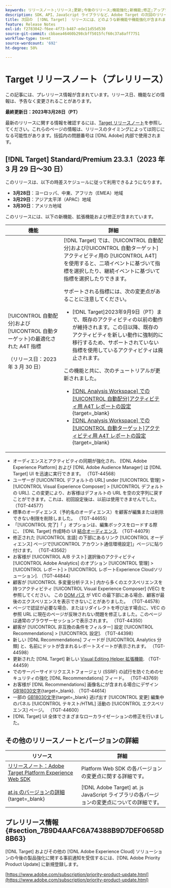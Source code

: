 ```yaml
---
keywords: リリースノート;リリース;更新;今後のリリース;機能強化;新機能;修正;アップデート;プレリリース
description: SDK、API、JavaScript ライブラリなど、Adobe Target の次回のリリースに含まれている新機能、機能強化および修正について説明します。
title: 次回の  [!DNL Target]  リリースには、どのような新機能や機能強化が含まれますか？
feature: Release Notes
exl-id: f2783042-f6ee-4f73-b487-ede11d55d530
source-git-commit: cbbaea46460b298cbff5015fcf60c37a8aff7751
workflow-type: tm+mt
source-wordcount: '692'
ht-degree: 50%

---
```


# Target リリースノート（プレリリース）

この記事には、プレリリース情報が含まれています。リリース日、機能などの情報は、予告なく変更されることがあります。

**最終更新日：2023年3月28日（PT）**

最新のリリースに関する情報を確認するには、[Target リリースノート](release-notes.md)を参照してください。これらのページの情報は、リリースのタイミングによっては同じになる可能性があります。括弧内の問題番号は [!DNL Adobe] 内部で使用されます。

## [!DNL Target] Standard/Premium 23.3.1（2023 年 3 月 29 日～30 日）

このリリースは、以下の時差スケジュールに従って利用できるようになります。

* **3月28日**：ヨーロッパ、中東、アフリカ（EMEA）地域
* **3月29日**：アジア太平洋（APAC）地域
* **3月30日**：アメリカ地域

このリリースには、以下の新機能、拡張機能および修正が含まれています。

| 機能 | 詳細 |
|--- |--- |
| [!UICONTROL 自動配分]および[!UICONTROL 自動ターゲット]の最適化された A4T 指標<p>（リリース日：2023 年 3 月 30 日） | [!DNL Target] では、[!UICONTROL 自動配分]および[!UICONTROL 自動ターゲット]アクティビティ用の [!UICONTROL A4T] を使用すると、二項イベントに基づいて指標を選択したり、継続イベントに基づいて指標を選択したりできます。<P>サポートされる指標には、次の変更点があることに注意してください。<ul><li>[!DNL Target]2023年9月9日（PT）まで、既存のアクティビティの以前の動作が維持されます。この日以降、既存のアクティビティを新しい動作に強制的に移行するため、サポートされていない指標を使用しているアクティビティは廃止されます。</li></ul>この機能と共に、次のチュートリアルが更新されました。<ul><li>[ [!DNL Analysis Workspace]  での[!UICONTROL 自動配分]アクティビティ用 A4T レポートの設定](https://experienceleague.adobe.com/docs/target-learn/tutorials/integrations/set-up-a4t-reports-in-analysis-workspace-for-auto-allocate-activities.html?lang=ja){target=_blank}</li><li>[ [!DNL Analysis Workspace]  での [!UICONTROL 自動ターゲット]アクティビティ用 A4T レポートの設定](https://experienceleague.adobe.com/docs/target-learn/tutorials/integrations/set-up-a4t-reports-in-analysis-workspace-for-auto-target-activities.html?lang=ja){target=_blank}</li></ul> |

* オーディエンスとアクティビティの同期が強化され、 [!DNL Adobe Experience Platform] および [!DNL Adobe Audience Manager] は [!DNL Target] UI を迅速に実行できます。 （TGT-44568）
* ユーザーが [!UICONTROL デフォルトの URL] under [!UICONTROL 管理] > [!UICONTROL Visual Experience Composer] > [!UICONTROL デフォルトの URL]. この変更により、お客様はデフォルトの URL を空の文字列に戻すことができます。これは、初回設定後は、以前は使用できませんでした。 （TGT-44577）
* 標準のオーディエンス（予約名のオーディエンス）を顧客が編集または削除できない制限を削除しました。 （TGT-44655）
* 「[!UICONTROL 完了]「 」オプションは、編集ボックスをロードする際に、 [!DNL Target] 作成時の UI [結合オーディエンス](/help/main/c-target/combining-multiple-audiences.md). （TGT-44079）
* 修正された [!UICONTROL 言語] の下部にあるリンク [!UICONTROL オーディエンス] ページで[!UICONTROL アカウント通信環境設定]」ページに貼り付けます。 （TGT-43562）
* お客様が [!UICONTROL A/B テスト] 選択後のアクティビティ [!UICONTROL Adobe Analytics] のオプション [!UICONTROL 管理] > [!UICONTROL レポート] > [!UICONTROL レポートExperience Cloudソリューション]. （TGT-44844）
* 顧客が [!UICONTROL 多変量分析テスト] 内から多くのエクスペリエンスを持つアクティビティ [!UICONTROL Visual Experience Composer] (VEC) を参照してください。 この [DOM パス](/help/main/c-experiences/c-visual-experience-composer/viztarget-options.md#dom-path) が VEC の最下部にある場合、顧客が最後のエクスペリエンスを表示できないことがありました。 （TGT-44578）
* ページで認証が必要な場合、またはリダイレクトを呼び出す場合に、VEC の参照 URL に現在のページが反映されない問題を修正しました。このページは通常のブラウザーセッションで表示されます。 （TGT-44350）
* 顧客が [!UICONTROL 非互換の条件をフィルター] 設定 [!UICONTROL Recommendations] > [!UICONTROL 設定]. （TGT-44398）
* 新しい [!DNL Recommendations] フィードが [!UICONTROL Analytics 分類] と、名前にドットが含まれるレポートスイートが表示されます。 （TGT-44598）
* 更新された [!DNL Target] 新しい [Visual Editing Helper 拡張機能](/help/main/c-experiences/c-visual-experience-composer/r-troubleshoot-composer/visual-editing-helper-extension.md). （TGT-44459）
* でのサーバーサイドリクエストフォージェリ (SSRF) の試行を防ぐためのセキュリティの強化 [!DNL Recommendations] フィード。 （TGT-43769）
* お客様が [!DNL Recommendations] 画像名にが含まれる場合にデザイン [GB18030文字](https://en.wikipedia.org/wiki/GB_18030){target=_blank}. （TGT-44614）
* 一部の [GB18030文字](https://en.wikipedia.org/wiki/GB_18030){target=_blank} 逃げ出す [!UICONTROL 変更] 編集中のパネル [!UICONTROL テキスト/HTML] 活動の [!UICONTROL エクスペリエンス] ページ。 （TGT-44600）
* [!DNL Target] UI 全体でさまざまなローカライゼーションの修正を行いました。

## その他のリリースノートとバージョンの詳細

| リソース | 詳細 |
|--- |--- |
| [リリースノート：Adobe Target Platform Experience Web SDK](https://experienceleague.adobe.com/docs/experience-platform/edge/release-notes.html?lang=ja) | Platform Web SDK の各バージョンの変更点に関する詳細です。 |
| [at.js のバージョンの詳細](https://developer.adobe.com/target/implement/client-side/atjs/target-atjs-versions/){target=_blank} | [!DNL Adobe Target] at. js JavaScript ライブラリの各バージョンの変更点についての詳細です。 |


## プレリリース情報 {#section_7B9D4AAFC6A74388B9D7DEF0658D8B63}

[!DNL Target] およびその他の [!DNL Adobe Experience Cloud] ソリューションの今後の製品強化に関する事前通知を受信するには、[!DNL Adobe Priority Product Update] に新規登録します。

[https://www.adobe.com/subscription/priority-product-update.html](https://www.adobe.com/subscription/priority-product-update.html)
